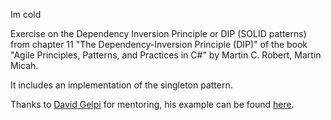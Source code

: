 Im cold

Exercise on the Dependency Inversion Principle or DIP (SOLID patterns) from chapter 11 "The Dependency-Inversion Principle (DIP)" of the book "Agile Principles, Patterns, and Practices in C#" by Martin C. Robert, Martin Micah.

It includes an implementation of the singleton pattern.

Thanks to [David Gelpi](https://github.com/dfleta) for mentoring, his example can be found  [here](https://github.com/dfleta/furnace-DIP-kata). 
